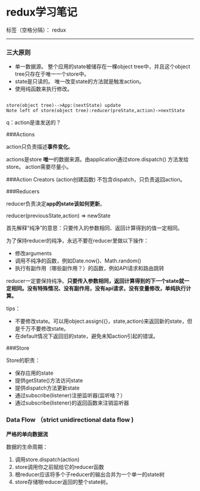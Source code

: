 ﻿# redux学习笔记

标签（空格分隔）： redux

---

### 三大原则
    
*  单一数据源。   整个应用的state被储存在一棵object tree中，并且这个object tree只存在于唯一一个store中。
*  state是只读的。 唯一改变state的方法就是触发action。
*  使用纯函数来执行修改。

```seq

store(object tree)-->App:(nextState) update
Note left of store(object tree):reducer(preState,action)->nextState
```

q：action是谁发送的？



###Actions

action只负责描述**事件变化**。

actions是store **唯一**的数据来源。由application通过store.dispatch() 方法发给store。
action需要尽量小。


###Action Creators (action创建函数)
不包含dispatch，只负责返回action。

###Reducers

reducer负责决定**app的state该如何更新**。

reducer(previousState,action) => newState

首先解释“纯净”的意思：只要传入的参数相同、返回计算得到的值一定相同。

为了保持reducer的纯净，永远不要在reducer里做以下操作：

*   修改arguments
*   调用不纯净的函数，例如Date.now()、Math.random()
*   执行有副作用（哪些副作用？）的函数，例如API请求和路由跳转

reducer一定要保持纯净。**只要传入参数相同，返回计算得到的下一个state就一定相同。没有特殊情况、没有副作用，没有api请求，没有变量修改，单纯执行计算。**

tips：

*   不要修改state。可以用object.assign({}，state,action)来返回新的state，但是千万不要修改state。
*   在default情况下返回旧的state，避免未知action引起的错误。


###Store

Store的职责：

*   保存应用的state
*   提供getState()方法访问state
*   提供dispatch方法更新state
*   通过subscribe(listener)注册监听器(监听啥？）
*   通过subscribe(listener)的返回函数来注销监听器

### Data Flow （strict unidirectional data flow )

**严格的单向数据流**

数据的生命周期：
1.  调用store.dispatch(action)
2.  store调用你之前赋给它的reducer函数
3.  根reducer应该将多个子reducer的输出合并为一个单一的state树
4.  store存储根reducer返回的整个state树。





